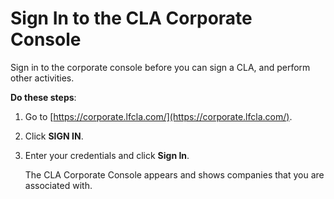 # Sign In to the CLA Corporate Console

Sign in to the corporate console before you can sign a CLA, and perform other activities.

**Do these steps**:

1. Go to [https://corporate.lfcla.com/](https://corporate.lfcla.com/).
2. Click **SIGN IN**.
3. Enter your credentials and click **Sign In**.

   The CLA Corporate Console appears and shows companies that you are associated with.

